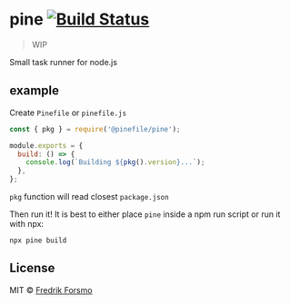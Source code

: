 # pine [![Build Status](https://github.com/pinefile/pine/workflows/build/badge.svg)](https://github.com/pinefile/pine/actions)

> WIP

Small task runner for node.js

## example

Create `Pinefile` or `pinefile.js`

```js
const { pkg } = require('@pinefile/pine');

module.exports = {
  build: () => {
    console.log(`Building ${pkg().version}...`);
  },
};
```

`pkg` function will read closest `package.json`

Then run it! It is best to either place `pine` inside a npm run script or run it with npx:

```
npx pine build
```

## License

MIT © [Fredrik Forsmo](https://github.com/frozzare)